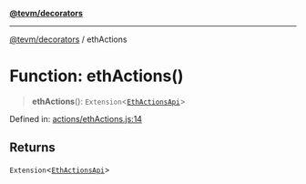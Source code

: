 [**@tevm/decorators**](../README.md)

***

[@tevm/decorators](../globals.md) / ethActions

# Function: ethActions()

> **ethActions**(): `Extension`\<[`EthActionsApi`](../type-aliases/EthActionsApi.md)\>

Defined in: [actions/ethActions.js:14](https://github.com/evmts/tevm-monorepo/blob/main/packages/decorators/src/actions/ethActions.js#L14)

## Returns

`Extension`\<[`EthActionsApi`](../type-aliases/EthActionsApi.md)\>
